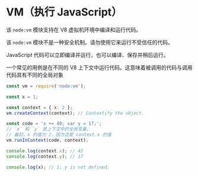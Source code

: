 # VM（执行 JavaScript）
该 `node:vm` 模块支持在 V8 虚拟机环境中编译和运行代码。

该 `node:vm` 模块不是一种安全机制。请勿使用它来运行不受信任的代码。

JavaScript 代码可以立即编译并运行，也可以编译、保存并稍后运行。

一个常见的用例是在不同的 V8 上下文中运行代码。这意味着被调用的代码与调用代码具有不同的全局对象
```js
const vm = require('node:vm');

const x = 1;

const context = { x: 2 };
vm.createContext(context); // Contextify the object.

const code = 'x += 40; var y = 17;';
// `x` 和 `y` 是上下文中的全局变量。
// 最初，x 的值为 2，因为这是 context.x 的值
vm.runInContext(code, context);

console.log(context.x); // 42
console.log(context.y); // 17

console.log(x); // 1; y is not defined.
```